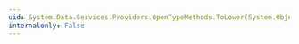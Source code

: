 ```yaml
---
uid: System.Data.Services.Providers.OpenTypeMethods.ToLower(System.Object)
internalonly: False
---
```


